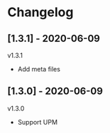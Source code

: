 # Changelog

## [1.3.1] - 2020-06-09

v1.3.1

* Add meta files

## [1.3.0] - 2020-06-09

v1.3.0

* Support UPM
